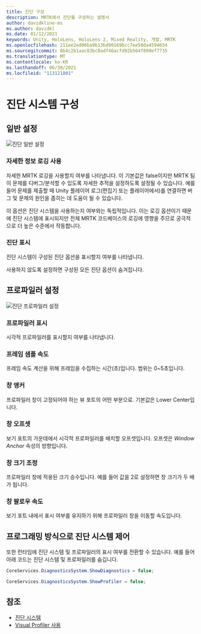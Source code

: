 ```yaml
---
title: 진단 구성
description: MRTK에서 진단을 구성하는 설명서
author: davidkline-ms
ms.author: davidkl
ms.date: 01/12/2021
keywords: Unity, HoloLens, HoloLens 2, Mixed Reality, 개발, MRTK
ms.openlocfilehash: 211ee2ed06ba9b13bd90169bcc7ee50da4594034
ms.sourcegitcommit: 8b4c2b1aac83bc8adf46acfd92b564f899ef7735
ms.translationtype: MT
ms.contentlocale: ko-KR
ms.lasthandoff: 06/30/2021
ms.locfileid: "113121801"
---
```

# <a name="configuring-the-diagnostics-system"></a>진단 시스템 구성

## <a name="general-settings"></a>일반 설정

![진단 일반 설정](../images/diagnostics/DiagnosticsGeneralSettings.png)

### <a name="enable-verbose-logging"></a>자세한 정보 로깅 사용

자세한 MRTK 로깅을 사용할지 여부를 나타냅니다. 이 기본값은 false이지만 MRTK 팀이 문제를 디버그/분석할 수 있도록 자세한 추적을 설정하도록 설정될 수 있습니다. 예를 들어 문제를 제출할 때 Unity 플레이어 로그(편집기 또는 플레이어에서)를 연결하면 버그 및 문제의 원인을 좁히는 데 도움이 될 수 있습니다.

이 옵션은 진단 시스템을 사용하는지 여부와는 독립적입니다. 이는 로깅 옵션이기 때문에 진단 시스템에 표시되지만 전체 MRTK 코드베이스의 로깅에 영향을 주므로 궁극적으로 더 높은 수준에서 작동합니다.

### <a name="show-diagnostics"></a>진단 표시

진단 시스템이 구성된 진단 옵션을 표시할지 여부를 나타냅니다.

사용하지 않도록 설정하면 구성된 모든 진단 옵션이 숨겨집니다.

## <a name="profiler-settings"></a>프로파일러 설정

![진단 프로파일러 설정](../images/diagnostics/DiagnosticsProfilerSettings.png)

### <a name="show-profiler"></a>프로파일러 표시

시각적 프로파일러를 표시할지 여부를 나타냅니다.

### <a name="frame-sample-rate"></a>프레임 샘플 속도

프레임 속도 계산을 위해 프레임을 수집하는 시간(초)입니다. 범위는 0~5초입니다.

### <a name="window-anchor"></a>창 앵커

프로파일러 창이 고정되어야 하는 뷰 포트의 어떤 부분으로. 기본값은 Lower Center입니다.

### <a name="window-offset"></a>창 오프셋

보기 포트의 가운데에서 시각적 프로파일러를 배치할 오프셋입니다. 오프셋은 *Window Anchor* 속성의 방향입니다.

### <a name="window-scale"></a>창 크기 조정

프로파일러 창에 적용된 크기 승수입니다. 예를 들어 값을 2로 설정하면 창 크기가 두 배가 됩니다.

### <a name="window-follow-speed"></a>창 팔로우 속도

보기 포트 내에서 표시 여부를 유지하기 위해 프로파일러 창을 이동할 속도입니다.

## <a name="programmatically-controlling-the-diagnostics-system"></a>프로그래밍 방식으로 진단 시스템 제어

또한 런타임에 진단 시스템 및 프로파일러의 표시 여부를 전환할 수 있습니다. 예를 들어 아래 코드는 진단 시스템 및 프로파일러를 숨깁니다.

```c#
CoreServices.DiagnosticsSystem.ShowDiagnostics = false;

CoreServices.DiagnosticsSystem.ShowProfiler = false;
```

## <a name="see-also"></a>참조

- [진단 시스템](diagnostics-system-getting-started.md)
- [Visual Profiler 사용](using-visual-profiler.md)
